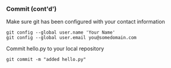 
### Commit (cont'd')

Make sure git has been configured with your contact information
```
git config --global user.name 'Your Name'
git config --global user.email you@somedomain.com

```

Commit hello.py to your local repository

```
git commit -m "added hello.py"
```

